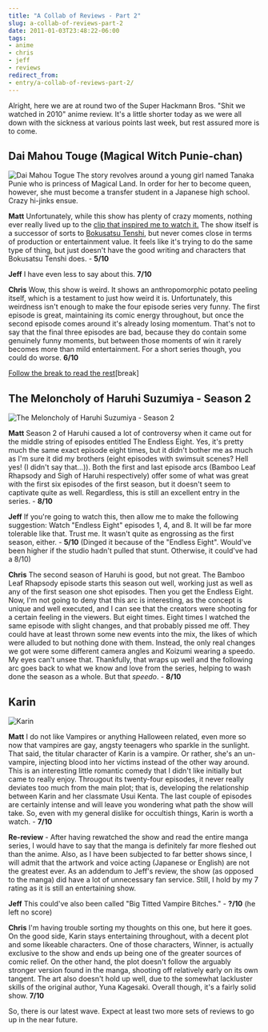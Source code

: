 ```yaml
---
title: "A Collab of Reviews - Part 2"
slug: a-collab-of-reviews-part-2
date: 2011-01-03T23:48:22-06:00
tags:
- anime
- chris
- jeff
- reviews
redirect_from:
- entry/a-collab-of-reviews-part-2/
---
```

Alright, here we are at round two of the Super Hackmann Bros. "Shit we watched in 2010" anime review. It's a little shorter today as we were all down with the sickness at various points last week, but rest assured more is to come.

## Dai Mahou Touge (Magical Witch Punie-chan)
![](http://images.dxprog.com/blog/reviews10_punie.jpg "Dai Mahou Togue")
The story revolves around a young girl named Tanaka Punie who is princess of Magical Land. In order for her to become queen, however, she must become a transfer student in a Japanese high school. Crazy hi-jinks ensue.

**Matt**
Unfortunately, while this show has plenty of crazy moments, nothing ever really lived up to the [clip that inspired me to watch it.](http://www.youtube.com/watch?v=F4i-F0gwwzs&feature=related) The show itself is a successor of sorts to [Bokusatsu Tenshi](http://dxprog.com/entry/two-years-of-anime-part-1/), but never comes close in terms of production or entertainment value. It feels like it's trying to do the same type of thing, but just doesn't have the good writing and characters that Bokusatsu Tenshi does. - **5/10**

**Jeff**
I have even less to say about this. **7/10**

**Chris**
Wow, this show is weird.  It shows an anthropomorphic potato peeling itself, which is a testament to just how weird it is.  Unfortunately, this weirdness isn't enough to make the four episode series very funny.
The first episode is great, maintaining its comic energy throughout, but once the second episode comes around it's already losing momentum.  That's not to say that the final three episodes are bad, because they do contain some genuinely funny moments, but between those moments of win it rarely becomes more than mild entertainment.
For a short series though, you could do worse. **6/10**

[Follow the break to read the rest](http://dxprog.com/entry/a-collab-of-reviews-part-2)[break]

## The Meloncholy of Haruhi Suzumiya - Season 2
![](http://images.dxprog.com/blog/reviews10_haruhi.jpg "The Meloncholy of Haruhi Suzumiya - Season 2")

**Matt**
Season 2 of Haruhi caused a lot of controversy when it came out for the middle string of episodes entitled The Endless Eight. Yes, it's pretty much the same exact episode eight times, but it didn't bother me as much as I'm sure it did my brothers (eight episodes with swimsuit scenes? Hell yes! (I didn't say that…)). Both the first and last episode arcs (Bamboo Leaf Rhapsody and Sigh of Haruhi respectively) offer some of what was great with the first six episodes of the first season, but it doesn't seem to captivate quite as well. Regardless, this is still an excellent entry in the series. - **8/10**

**Jeff**
If you're going to watch this, then allow me to make the following suggestion: Watch "Endless Eight" episodes 1, 4, and 8. It will be far more tolerable like that. Trust me. It wasn't quite as engrossing as the first season, either. - **5/10** (Dinged it because of the "Endless Eight". Would've been higher if the studio hadn't pulled that stunt. Otherwise, it could've had a 8/10)

**Chris**
The second season of Haruhi is good, but not great.
The Bamboo Leaf Rhapsody episode starts this season out well, working just as well as any of the first season one shot episodes.  Then you get the Endless Eight.
Now, I'm not going to deny that this arc is interesting, as the concept is unique and well executed, and I can see that the creators were shooting for a certain feeling in the viewers.
But eight times.  Eight times I watched the same episode with slight changes, and that probably pissed me off.  They could have at least thrown some new events into the mix, the likes of which were alluded to but nothing done with them.  Instead, the only real changes we got were some different camera angles and Koizumi wearing a speedo.  My eyes can't unsee that.
Thankfully, that wraps up well and the following arc goes back to what we know and love from the series, helping to wash done the season as a whole.
But that _speedo_. - **8/10**

## Karin
![](http://images.dxprog.com/blog/reviews09_karin.jpg "Karin")

**Matt**
I do not like Vampires or anything Halloween related, even more so now that vampires are gay, angsty teenagers who sparkle in the sunlight. That said, the titular character of Karin is a vampire. Or rather, she's an un-vampire, injecting blood into her victims instead of the other way around. This is an interesting little romantic comedy that I didn't like initially but came to really enjoy. Througout its twenty-four episodes, it never really deviates too much from the main plot; that is, developing the relationship between Karin and her classmate Usui Kenta. The last couple of episodes are certainly intense and will leave you wondering what path the show will take. So, even with my general dislike for occultish things, Karin is worth a watch. - **7/10**

**Re-review** - After having rewatched the show and read the entire manga series, I would have to say that the manga is definitely far more fleshed out than the anime. Also, as I have been subjected to far better shows since, I will admit that the artwork and voice acting (Japanese or English) are not the greatest ever. As an addendum to Jeff's review, the show (as opposed to the manga) did have a lot of unnecessary fan service. Still, I hold by my 7 rating as it is still an entertaining show.

**Jeff**
This could've also been called "Big Titted Vampire Bitches." - **?/10** (he left no score)

**Chris**
I'm having trouble sorting my thoughts on this one, but here it goes.
On the good side, Karin stays entertaining throughout, with a decent plot and some likeable characters.  One of those characters, Winner, is actually exclusive to the show and ends up being one of the greater sources of comic relief.
On the other hand, the plot doesn't follow the arguably stronger version found in the manga, shooting off relatively early on its own tangent. The art also doesn't hold up well, due to the somewhat lackluster skills of the original author, Yuna Kagesaki.
Overall though, it's a fairly solid show. **7/10**

So, there is our latest wave. Expect at least two more sets of reviews to go up in the near future.

